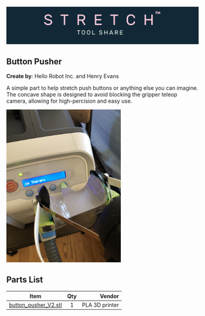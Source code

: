 ![image](../../images/banner.png)

## Button Pusher

**Create by**: Hello Robot Inc. and Henry Evans

A simple part to help stretch push buttons or anything else you can imagine. The concave shape is designed to avoid blocking the gripper teleop camera, allowing for high-percision and easy use.  

<img src="images/in_action.jpeg" alt="image"  height=400 />

## Parts List

| Item | Qty | Vendor           |
| ------------- |:-------------:| -----: |
| [button_pusher_V2.stl](CAD/button_pusher_V2.stl) | 1 |    PLA 3D printer|
